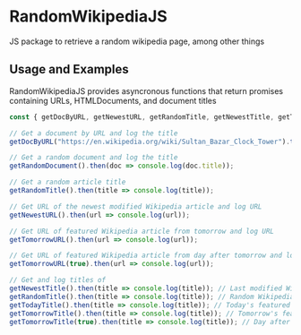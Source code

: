 # RandomWikipediaJS
 JS package to retrieve a random wikipedia page, among other things

## Usage and Examples
 RandomWikipediaJS provides asyncronous functions that return promises containing URLs, HTMLDocuments, and document titles

```jsx
const { getDocByURL, getNewestURL, getRandomTitle, getNewestTitle, getTodayTitle, getTomorrowURL, getTomorrowTitle } = require("randomwikipediajs");

// Get a document by URL and log the title
getDocByURL("https://en.wikipedia.org/wiki/Sultan_Bazar_Clock_Tower").then(doc => console.log(doc.title));

// Get a random document and log the title
getRandomDocument().then(doc => console.log(doc.title));

// Get a random article title
getRandomTitle().then(title => console.log(title));

// Get URL of the newest modified Wikipedia article and log URL
getNewestURL().then(url => console.log(url));

// Get URL of featured Wikipedia article from tomorrow and log URL
getTomorrowURL().then(url => console.log(url));

// Get URL of featured Wikipedia article from day after tomorrow and log URL
getTomorrowURL(true).then(url => console.log(url));

// Get and log titles of
getNewestTitle().then(title => console.log(title)); // Last modified Wikipedia article
getRandomTitle().then(title => console.log(title)); // Random Wikipedia article
getTodayTitle().then(title => console.log(title)); // Today's featured Wikipedia article
getTomorrowTitle().then(title => console.log(title)); // Tomorrow's featured Wikipedia article
getTomorrowTitle(true).then(title => console.log(title)); // Day after tomorrow's featured Wikipedia article
```
